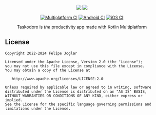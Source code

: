 <p align="center">
    <img src="https://user-images.githubusercontent.com/6813924/282821898-e5d5e025-f827-439c-9ff5-262ebdb613bf.svg#gh-light-mode-only" />
    <img src="https://user-images.githubusercontent.com/6813924/282821881-7cfac47b-bb24-4db2-bb33-e994235cb027.svg#gh-dark-mode-only" />
</p>

<p align="center">
    <a href="https://github.com/felipejoglar/taskodoro/actions/workflows/multiplatform_ci.yml"><img src="https://github.com/felipejoglar/taskodoro/actions/workflows/multiplatform_ci.yml/badge.svg" alt="Multiplatform CI" /></a>
    <a href="https://github.com/felipejoglar/taskodoro/actions/workflows/android_ci.yml"><img src="https://github.com/felipejoglar/taskodoro/actions/workflows/android_ci.yml/badge.svg" alt="Android CI" /></a>
    <a href="https://github.com/felipejoglar/taskodoro/actions/workflows/ios_ci.yml"><img src="https://github.com/felipejoglar/taskodoro/actions/workflows/ios_ci.yml/badge.svg" alt="iOS CI" /></a>
</p>

<p align="center">
    Taskodoro is <i>the</i> productivity app made with Kotlin Multiplatform
</p>

## License

```
Copyright 2022-2024 Felipe Joglar

Licensed under the Apache License, Version 2.0 (the "License");
you may not use this file except in compliance with the License.
You may obtain a copy of the License at

   http://www.apache.org/licenses/LICENSE-2.0

Unless required by applicable law or agreed to in writing, software
distributed under the License is distributed on an "AS IS" BASIS,
WITHOUT WARRANTIES OR CONDITIONS OF ANY KIND, either express or implied.
See the License for the specific language governing permissions and
limitations under the License.
```
